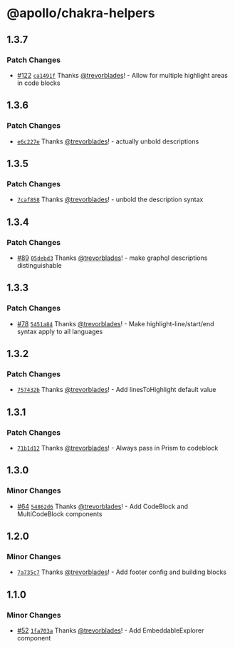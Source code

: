 # @apollo/chakra-helpers

## 1.3.7

### Patch Changes

- [#122](https://github.com/apollographql/docs/pull/122) [`ca1491f`](https://github.com/apollographql/docs/commit/ca1491f8292e7a989684023792888599fba1117c) Thanks [@trevorblades](https://github.com/trevorblades)! - Allow for multiple highlight areas in code blocks

## 1.3.6

### Patch Changes

- [`e6c227e`](https://github.com/apollographql/docs/commit/e6c227e14426e9fb65ccc60b1787ba1ae2c4912f) Thanks [@trevorblades](https://github.com/trevorblades)! - actually unbold descriptions

## 1.3.5

### Patch Changes

- [`7caf858`](https://github.com/apollographql/docs/commit/7caf858388aa8b569914e8ac6adf37b7d26da0eb) Thanks [@trevorblades](https://github.com/trevorblades)! - unbold the description syntax

## 1.3.4

### Patch Changes

- [#89](https://github.com/apollographql/docs/pull/89) [`05debd3`](https://github.com/apollographql/docs/commit/05debd3d73c10d7c6f8d00f93e0c2eb327a3f10b) Thanks [@trevorblades](https://github.com/trevorblades)! - make graphql descriptions distinguishable

## 1.3.3

### Patch Changes

- [#78](https://github.com/apollographql/docs/pull/78) [`5451a84`](https://github.com/apollographql/docs/commit/5451a84e235cc7a2c75732d6c826675e7a56baee) Thanks [@trevorblades](https://github.com/trevorblades)! - Make highlight-line/start/end syntax apply to all languages

## 1.3.2

### Patch Changes

- [`757432b`](https://github.com/apollographql/docs/commit/757432bf47f3f66acd05e733cb7bfb3429eb4abc) Thanks [@trevorblades](https://github.com/trevorblades)! - Add linesToHighlight default value

## 1.3.1

### Patch Changes

- [`71b1d12`](https://github.com/apollographql/docs/commit/71b1d126c7f25cd0e684e6ad3a52933a1e03c133) Thanks [@trevorblades](https://github.com/trevorblades)! - Always pass in Prism to codeblock

## 1.3.0

### Minor Changes

- [#64](https://github.com/apollographql/docs/pull/64) [`54862d6`](https://github.com/apollographql/docs/commit/54862d69343cfac510582a112476fafa6a4d2db4) Thanks [@trevorblades](https://github.com/trevorblades)! - Add CodeBlock and MultiCodeBlock components

## 1.2.0

### Minor Changes

- [`7a735c7`](https://github.com/apollographql/docs/commit/7a735c7dc215609aaf52f3e3807d7fd5e66e655b) Thanks [@trevorblades](https://github.com/trevorblades)! - Add footer config and building blocks

## 1.1.0

### Minor Changes

- [#52](https://github.com/apollographql/docs/pull/52) [`1fa703a`](https://github.com/apollographql/docs/commit/1fa703ae678c28d20b543649d967ee556b1f8ff4) Thanks [@trevorblades](https://github.com/trevorblades)! - Add EmbeddableExplorer component
